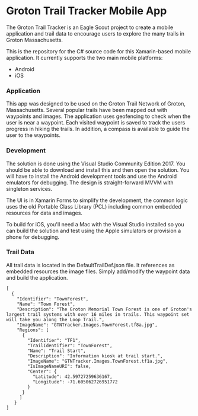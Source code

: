 # Groton Trail Tracker Mobile App

The Groton Trail Tracker is an Eagle Scout project to create a mobile application
and trail data to encourage users to explore the many trails in Groton Massachusetts.

This is the repository for the C# source code for this Xamarin-based mobile
application. It currently supports the two main mobile platforms:

- Android
- iOS

### Application

This app was designed to be used on the Groton Trail Network of Groton, Massachusetts.
Several popular trails have been mapped out with waypoints and images. The application
uses geofencing to check when the user is near a waypoint. Each visited waypoint is
saved to track the users progress in hiking the trails. In addition, a compass is available
to guide the user to the waypoints.

### Development

The solution is done using the Visual Studio Community Edition 2017. You should be
able to download and install this and then open the solution. You will have to install
the Android development tools and use the Android emulators for debugging. The design
is straight-forward MVVM with singleton services.

The UI is in Xamarin Forms to simplify the development, the common logic uses the
old Portable Class Library (PCL) including common embedded resources for data and
images.

To build for iOS, you'll need a Mac with the Visual Studio installed so you can build
the solution and test using the Apple simulators or provision a phone for debugging.

### Trail Data

All trail data is located in the DefaultTrailDef.json file. It references as embedded
resources the image files. Simply add/modify the waypoint data and build the application.

```
[
  {
    "Identifier": "TownForest",
    "Name": "Town Forest",
    "Description": "The Groton Memorial Town Forest is one of Groton's largest trail systems with over 16 miles in trails. This waypoint set will take you along the Loop Trail.",
    "ImageName": "GTNTracker.Images.TownForest.tf8a.jpg",
    "Regions": [
      {
        "Identifier": "TF1",
        "TrailIdentifier": "TownForest",
        "Name": "Trail Start",
        "Description": "Information kiosk at trail start.",
        "ImageName": "GTNTracker.Images.TownForest.tf1a.jpg",
        "IsImageNameURI": false,
        "Center": {
          "Latitude": 42.59727259636167,
          "Longitude": -71.605062726951772
        }
      }
     ]
   }
]
```